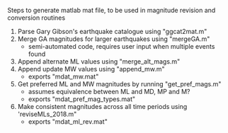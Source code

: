 Steps to generate matlab mat file, to be used in magnitude revision and conversion routines

1) Parse Gary Gibson's earthquake catalogue using "ggcat2mat.m"
2) Merge GA magnitudes for larger earthquakes using "mergeGA.m"
	- semi-automated code, requires user input when multiple events found
3) Append alternate ML values using "merge_alt_mags.m"
4) Append update MW values using "append_mw.m"
	- exports "mdat_mw.mat"
5) Get preferred ML and MW magnitudes by running "get_pref_mags.m"
	- assumes equivalence between ML and MD, MP and M?
	- exports "mdat_pref_mag_types.mat"
6) Make consistent magnitudes across all time periods using 'reviseMLs_2018.m"
	- exports "mdat_ml_rev.mat"
